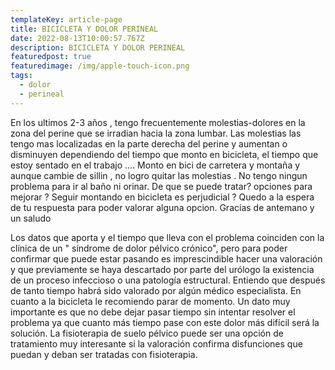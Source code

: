 ```yaml
---
templateKey: article-page
title: BICICLETA Y DOLOR PERINEAL
date: 2022-08-13T10:00:57.767Z
description: BICICLETA Y DOLOR PERINEAL
featuredpost: true
featuredimage: /img/apple-touch-icon.png
tags:
  - dolor
  - perineal
---
```

En los ultimos 2-3 años , tengo frecuentemente  molestias-dolores en la zona del perine que se irradian hacia la zona lumbar. Las molestias las tengo mas localizadas en la parte derecha del perine y aumentan o disminuyen dependiendo del tiempo que monto en bicicleta, el tiempo que estoy sentado en el trabajo .... Monto en bici de carretera y montaña y aunque cambie de sillin , no logro quitar las molestias . No tengo ningun problema para ir al baño ni orinar. De que se puede tratar? opciones para mejorar ? Seguir montando en bicicleta es perjudicial ? Quedo a la espera de tu respuesta para poder valorar alguna opcion.  Gracias de antemano y un saludo

Los datos que aporta y el tiempo que lleva con el problema coinciden con la clínica de un " síndrome de dolor pélvico crónico", pero para poder confirmar que puede estar pasando es imprescindible hacer una valoración y que previamente se haya descartado por parte del urólogo la existencia de un proceso infeccioso o una patología estructural. Entiendo que después de tanto tiempo habrá sido valorado por algún médico especialista. En cuanto a la bicicleta le recomiendo parar de momento. Un dato muy importante es que no debe dejar pasar tiempo sin intentar resolver el problema ya que cuanto más tiempo pase con este dolor más difícil será la solución. La fisioterapia de suelo pélvico puede ser una opción de tratamiento muy interesante si la valoración confirma disfunciones que puedan y deban ser tratadas con fisioterapia.